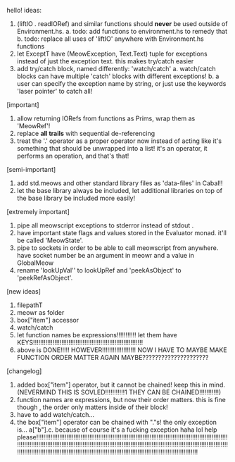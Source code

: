 hello!
ideas:

1. (liftIO . readIORef) and similar functions should **never** be used outside of Environment.hs.
	a. todo: add functions to environment.hs to remedy that
	b. todo: replace all uses of 'liftIO' anywhere with Environment.hs functions
2. let ExceptT have (MeowException, Text.Text) tuple for exceptions instead of just the exception text. this makes try/catch easier
3. add try/catch block, named differently: 'watch/catch'
	a. watch/catch blocks can have multiple 'catch' blocks with different exceptions!
	b. a user can specify the exception name by string, or just use the keywords 'laser pointer' to catch all!

[important]
1. allow returning IORefs from functions as Prims, wrap them as 'MeowRef'!
2. replace **all trails** with sequential de-referencing
3. treat the '.' operator as a proper operator now instead of acting like it's something that should be unwrapped into a list! it's an operator, it performs an operation, and that's that!

[semi-important]
1. add std.meows and other standard library files as 'data-files' in Cabal!!
2. let the base library always be included, let additional libraries on top of the base library be included more easily!

[extremely important]
1. pipe all meowscript exceptions to stderror instead of stdout .
2. have important state flags and values stored in the Evaluator monad. it'll be called 'MeowState'.
3. pipe to sockets in order to be able to call meowscript from anywhere. have socket number be an argument in meowr and a value in GlobalMeow
4. rename 'lookUpVal'' to lookUpRef and 'peekAsObject' to 'peekRefAsObject'.


[new ideas]
1. filepathT
2. meowr as folder
3. box["item"] accessor
4. watch/catch
5. let function names be expressions!!!!!!!!!!! let them have KEYS!!!!!!!!!!!!!!!!!!!!!!!!!!!!!!!!!!!!!!!!!!!!!!!!!!!!!!!!!!!!!!
6. above is DONE!!!!! HOWEVER!!!!!!!!!!!!!!!!!!! NOW I HAVE TO MAYBE MAKE FUNCTION ORDER MATTER AGAIN MAYBE?????????????????????


[changelog]
1. added box["item"] operator, but it cannot be chained! keep this in mind. (NEVERMIND THIS IS SOVLED!!!!!!!!!!!1 THEY CAN BE CHAINED!!!!!!!!!!!) 
2. function names are expressions, but now their order matters. this is fine though , the order only matters inside of their block!
3. have to add watch/catch...
4. the box["item"] operator can be chained with "."s! the only exception is... a["b"].c. because of course it's a fucking exception haha lol help please!!!!!!!!!!!!!!!!!!!!!!!!!!!!!!!!!!!!!!!!!!!!!!!!!!!!!!!!!!!!!!!!!!!!!!!!!!!!!!!!!!!!!!!!!!!!!!!!!!!!!!!!!!!!!!!!!!!!!!!!!!!!!!!!!!!!!!!!!!!!!!!!!!!!!!!!!!!!!!!!!!!!!!!!!!!!!!!!!!!!!!!!!!!!!!!!!!!!!!!!!!!!!!!!!!!!!!!!!!!!!!!!!!!!!!!!!!!!!!!!!!!!!!!!!!!!!!!!!!!!!!!!!!!!!!!!!!!!!!!!!!!!!!!!!!!!!!!!!!!!!!!!!!!!!!!!!!!!!!!!!!!!!!!!!
